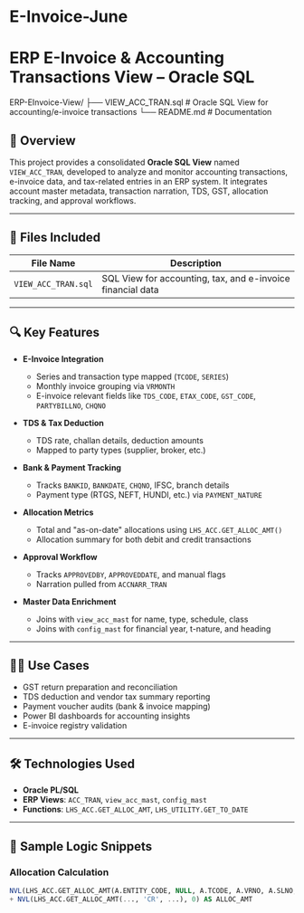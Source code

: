 # E-Invoice-June
# ERP E-Invoice & Accounting Transactions View – Oracle SQL

ERP-EInvoice-View/
├── VIEW_ACC_TRAN.sql               # Oracle SQL View for accounting/e-invoice transactions
└── README.md                       # Documentation


## 🧾 Overview

This project provides a consolidated **Oracle SQL View** named `VIEW_ACC_TRAN`, developed to analyze and monitor accounting transactions, e-invoice data, and tax-related entries in an ERP system. It integrates account master metadata, transaction narration, TDS, GST, allocation tracking, and approval workflows.

---

## 📄 Files Included

| File Name           | Description                                                  |
|--------------------|--------------------------------------------------------------|
| `VIEW_ACC_TRAN.sql` | SQL View for accounting, tax, and e-invoice financial data    |

---

## 🔍 Key Features

- **E-Invoice Integration**
  - Series and transaction type mapped (`TCODE`, `SERIES`)
  - Monthly invoice grouping via `VRMONTH`
  - E-invoice relevant fields like `TDS_CODE`, `ETAX_CODE`, `GST_CODE`, `PARTYBILLNO`, `CHQNO`

- **TDS & Tax Deduction**
  - TDS rate, challan details, deduction amounts
  - Mapped to party types (supplier, broker, etc.)

- **Bank & Payment Tracking**
  - Tracks `BANKID`, `BANKDATE`, `CHQNO`, IFSC, branch details
  - Payment type (RTGS, NEFT, HUNDI, etc.) via `PAYMENT_NATURE`

- **Allocation Metrics**
  - Total and "as-on-date" allocations using `LHS_ACC.GET_ALLOC_AMT()`
  - Allocation summary for both debit and credit transactions

- **Approval Workflow**
  - Tracks `APPROVEDBY`, `APPROVEDDATE`, and manual flags
  - Narration pulled from `ACCNARR_TRAN`

- **Master Data Enrichment**
  - Joins with `view_acc_mast` for name, type, schedule, class
  - Joins with `config_mast` for financial year, t-nature, and heading

---

## 🧑‍💻 Use Cases

- GST return preparation and reconciliation
- TDS deduction and vendor tax summary reporting
- Payment voucher audits (bank & invoice mapping)
- Power BI dashboards for accounting insights
- E-invoice registry validation

---

## 🛠️ Technologies Used

- **Oracle PL/SQL**
- **ERP Views**: `ACC_TRAN`, `view_acc_mast`, `config_mast`
- **Functions**: `LHS_ACC.GET_ALLOC_AMT`, `LHS_UTILITY.GET_TO_DATE`

---

## 📌 Sample Logic Snippets

### Allocation Calculation
```sql
NVL(LHS_ACC.GET_ALLOC_AMT(A.ENTITY_CODE, NULL, A.TCODE, A.VRNO, A.SLNO, 'DR', NULL), 0)
+ NVL(LHS_ACC.GET_ALLOC_AMT(..., 'CR', ...), 0) AS ALLOC_AMT
